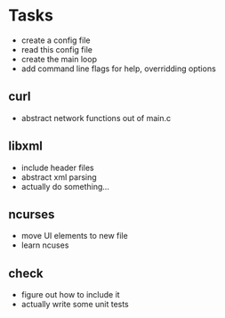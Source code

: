 # Tasks #
- create a config file
- read this config file
- create the main loop
- add command line flags for help, overridding options

## curl ##
- abstract network functions out of main.c

## libxml ##
- include header files
- abstract xml parsing
- actually do something...

## ncurses ##
- move UI elements to new file
- learn ncuses

## check ##
- figure out how to include it
- actually write some unit tests
